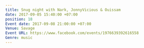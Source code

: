 ```yaml
---
title: Snug night with Nark, JonnyVicious & Ouissam
date: 2017-09-05 15:40:00 +07:00
position: 18
Event date: 2017-09-08 21:00:00 +07:00
Venue: Savage
Event URL: https://www.facebook.com/events/1976639392616558
Genre: music
---
```


